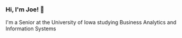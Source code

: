 ### Hi, I'm Joe! 👋

I'm a Senior at the University of Iowa studying Business Analytics and Information Systems
